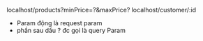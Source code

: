 localhost/products?minPrice=?&maxPrice?
localhost/customer/:id
- Param động là request param
- phần sau dấu ? đc gọi là query Param